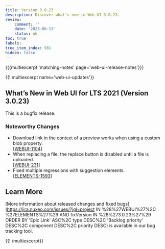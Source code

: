```yaml
---
title: Version 3.0.23
description: Discover what's new in Web UI 3.0.23.
review:
    comment: ''
    date: '2023-06-13'
    status: ok
toc: true
labels:
tree_item_index: 981
hidden: false
---
```


{{{multiexcerpt 'matching-notes' page='web-ui-release-notes'}}}

{{! multiexcerpt name='web-ui-updates'}}
## What’s New in Web UI for LTS 2021 (Version 3.0.23)

This is a bugfix release.


### Noteworthy Changes

- Download link in the context of a preview works when using a custom blob property.<br/>[[WEBUI-1104](https://jira.nuxeo.com/browse/WEBUI-1104)]
- When replacing a file, the replace button is disabled until a file is uploaded.<br/>[[WEBUI-231](https://jira.nuxeo.com/browse/WEBUI-231)]
- Fixed multiple regressions with suggestion elements.<br/>[[ELEMENTS-1593](https://jira.nuxeo.com/browse/ELEMENTS-1593)]


## Learn More

[More information about released changes and fixed bugs](https://jira.nuxeo.com/issues/?jql=project IN %28%27WEBUI%27%2C %27ELEMENTS%27%29 AND fixVersion IN %28%273.0.23%27%29 ORDER BY 'Epic Link' ASC%2C type DESC%2C  'Backlog priority' DESC%2C component DESC%2C priority DESC) is available in our bug tracking tool.



{{! /multiexcerpt}}
